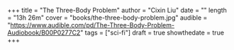 +++
title = "The Three-Body Problem"
author = "Cixin Liu"
date = ""
length = "13h 26m"
cover = "books/the-three-body-problem.jpg"
audible = "https://www.audible.com/pd/The-Three-Body-Problem-Audiobook/B00P0277C2"
tags = ["sci-fi"]
draft = true
showthedate = true
+++
